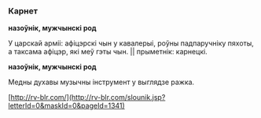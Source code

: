 ### Карнет
**назоўнік, мужчынскі род**

У царскай арміі: афіцэрскі чын у кавалерыі, роўны падпаручніку пяхоты, а таксама афіцэр, які меў гэты чын. || прыметнік: карнецкі.

**назоўнік, мужчынскі род**

Медны духавы музычны інструмент у выглядзе ражка.

<a rel="author">[http://rv-blr.com/](http://rv-blr.com/slounik.jsp?letterId=0&maskId=0&pageId=1341)</a>

